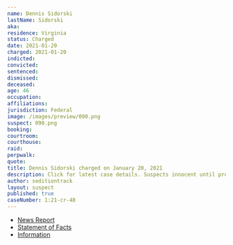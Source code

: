 ```yaml
---
name: Dennis Sidorski
lastName: Sidorski
aka:
residence: Virginia
status: Charged
date: 2021-01-20
charged: 2021-01-20
indicted:
convicted: 
sentenced: 
dismissed: 
deceased:
age: 46
occupation:
affiliations:
jurisdiction: Federal
image: /images/preview/090.png
suspect: 090.png
booking:
courtroom:
courthouse:
raid:
perpwalk:
quote:
title: Dennis Sidorski charged on January 20, 2021
description: Click for latest case details. Suspects innocent until proven guilty.
author: seditiontrack
layout: suspect
published: true
caseNumber: 1:21-cr-48
---
```

- [News Report](https://www.newsweek.com/dennis-sidorski-american-supremacist-rioter-charged-employee-fbi-1566787)
- [Statement of Facts](https://www.justice.gov/usao-dc/case-multi-defendant/file/1371516/download)
- [Information](https://www.justice.gov/usao-dc/case-multi-defendant/file/1377856/download)
